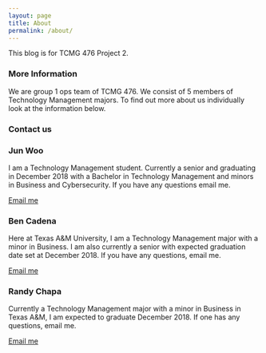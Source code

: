 ```yaml
---
layout: page
title: About
permalink: /about/
---
```


This blog is for TCMG 476 Project 2. 

### More Information

We are group 1 ops team of TCMG 476. We consist of 5 members of Technology Management majors. To find out more
about us individually look at the information below.

### Contact us

<h3>Jun Woo</h3>
<p>I am a Technology Management student. Currently a senior and graduating in December 2018 with a Bachelor in Technology Management
and minors in Business and Cybersecurity. If you have any questions email me.</p>

[Email me](mailto:jwoo6569@tamu.edu)

<h3>Ben Cadena</h3>
<p>Here at Texas A&M University, I am a Technology Management major with a minor in Business. I am also currently a senior with expected graduation date set at December 2018. If you have any questions, email me.</p>

[Email me](mailto:bcadena@tamu.edu)

<h3>Randy Chapa</h3>
<p>Currently a Technology Management major with a minor in Business in Texas A&M, I am expected to graduate December 2018. If one has any questions, email me.</p>

[Email me](mailto:rlc-a8m@tamu.edu)
